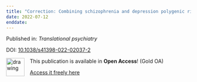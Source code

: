 ```yaml
---
title: "Correction: Combining schizophrenia and depression polygenic risk scores improves the genetic prediction of lithium response in bipolar disorder patients."
date: 2022-07-12
enddate:
---
```


Published in: *Translational psychiatry*

DOI: [10.1038/s41398-022-02037-2](https://doi.org/10.1038/s41398-022-02037-2)

<img src="https://upload.wikimedia.org/wikipedia/commons/thumb/7/77/Open_Access_logo_PLoS_transparent.svg/800px-Open_Access_logo_PLoS_transparent.svg.png" alt="drawing" width="50" align="left"/> &nbsp;&nbsp;&nbsp;This publication is available in **Open Access**! (Gold OA)

&nbsp;&nbsp;&nbsp;<a href="https://www.nature.com/articles/s41398-022-02037-2.pdf">Access it freely here</a>

